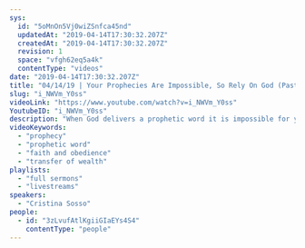 ```yaml
---
sys:
  id: "5oMnOn5Vj0wiZSnfca45nd"
  updatedAt: "2019-04-14T17:30:32.207Z"
  createdAt: "2019-04-14T17:30:32.207Z"
  revision: 1
  space: "vfgh62eq5a4k"
  contentType: "videos"
date: "2019-04-14T17:30:32.207Z"
title: "04/14/19 | Your Prophecies Are Impossible, So Rely On God (Pastor Cris Sosso)"
slug: "i_NWVm_Y0ss"
videoLink: "https://www.youtube.com/watch?v=i_NWVm_Y0ss"
YoutubeID: "i_NWVm_Y0ss"
description: "When God delivers a prophetic word it is impossible for you to accomplish it by your own means. It can only be fulfilled through faith and obedience and by being Christ focused. This sermon was delivered by Pastor Cristina Sosso at Freedom Fellowship Church International on April 14th, 2019."
videoKeywords:
  - "prophecy"
  - "prophetic word"
  - "faith and obedience"
  - "transfer of wealth"
playlists:
  - "full sermons"
  - "livestreams"
speakers:
  - "Cristina Sosso"
people:
  - id: "3zLvufAtlKgiiGIaEYs4S4"
    contentType: "people"
---
```

